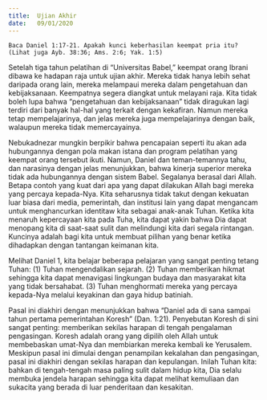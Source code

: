 ```yaml
---
title:  Ujian Akhir
date:   09/01/2020
---
```


`Baca Daniel 1:17-21. Apakah kunci keberhasilan keempat pria itu? (Lihat juga Ayb. 38:36; Ams. 2:6; Yak. 1:5)`

Setelah tiga tahun pelatihan di “Universitas Babel,” keempat orang Ibrani dibawa ke hadapan raja untuk ujian akhir. Mereka tidak hanya lebih sehat daripada orang lain, mereka melampaui mereka dalam pengetahuan dan kebijaksanaan. Keempatnya segera diangkat untuk melayani raja. Kita tidak boleh lupa bahwa “pengetahuan dan kebijaksanaan” tidak diragukan lagi terdiri dari banyak hal-hal yang terkait dengan kekafiran. Namun mereka tetap mempelajarinya, dan jelas mereka juga mempelajarinya dengan baik, walaupun mereka tidak memercayainya.

Nebukadnezar mungkin berpikir bahwa pencapaian seperti itu akan ada hubungannya dengan pola makan istana dan program pelatihan yang keempat orang tersebut ikuti. Namun, Daniel dan teman-temannya tahu, dan narasinya dengan jelas menunjukkan, bahwa kinerja superior mereka tidak ada hubungannya dengan sistem Babel. Segalanya berasal dari Allah. Betapa contoh yang kuat dari apa yang dapat dilakukan Allah bagi mereka yang percaya kepada-Nya. Kita seharusnya tidak takut dengan kekuatan luar biasa dari media, pemerintah, dan institusi lain yang dapat mengancam untuk menghancurkan identitaw kita sebagai anak-anak Tuhan. Ketika kita menaruh kepercayaan kita pada Tuha, kita dapat yakin bahwa Dia dapat menopang kita di saat-saat sulit dan melindungi kita dari segala rintangan. Kuncinya adalah bagi kita untuk membuat pilihan yang benar ketika dihadapkan dengan tantangan keimanan kita.

Melihat Daniel 1, kita belajar beberapa pelajaran yang sangat penting tetang Tuhan: (1) Tuhan mengendalikan sejarah. (2) Tuhan memberikan hikmat sehingga kita dapat menavigasi lingkungan budaya dan masyarakat kita yang tidak bersahabat. (3) Tuhan menghormati mereka yang percaya kepada-Nya melalui keyakinan dan gaya hidup batiniah.

Pasal ini diakhiri dengan menunjukkan bahwa “Daniel ada di sana sampai tahun pertama pemerintahan Koresh” (Dan. 1:21). Penyebutan Koresh di sini sangat penting: memberikan sekilas harapan di tengah pengalaman pengasingan. Koresh adalah orang yang dipilih oleh Allah untuk membebaskan umat-Nya dan membiarkan mereka kembali ke Yerusalem. Meskipun pasal ini dimulai dengan penampilan kekalahan dan pengasingan, pasal ini diakhiri dengan sekilas harapan dan kepulangan. Inilah Tuhan kita: bahkan di tengah-tengah masa paling sulit dalam hidup kita, Dia selalu membuka jendela harapan sehingga kita dapat melihat kemuliaan dan sukacita yang berada di luar penderitaan dan kesakitan.